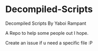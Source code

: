 # Decompiled-Scripts
Decompiled Scripts By Yaboi Rampant

A Repo to help some people out I hope.

Create an issue if u need a specific file :P
